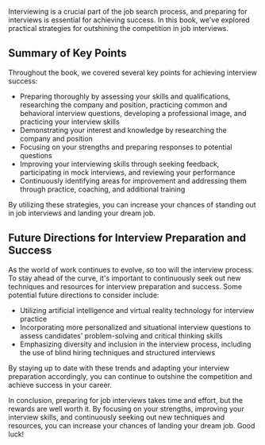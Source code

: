 
Interviewing is a crucial part of the job search process, and preparing for interviews is essential for achieving success. In this book, we've explored practical strategies for outshining the competition in job interviews.

Summary of Key Points
---------------------

Throughout the book, we covered several key points for achieving interview success:

* Preparing thoroughly by assessing your skills and qualifications, researching the company and position, practicing common and behavioral interview questions, developing a professional image, and practicing your interview skills
* Demonstrating your interest and knowledge by researching the company and position
* Focusing on your strengths and preparing responses to potential questions
* Improving your interviewing skills through seeking feedback, participating in mock interviews, and reviewing your performance
* Continuously identifying areas for improvement and addressing them through practice, coaching, and additional training

By utilizing these strategies, you can increase your chances of standing out in job interviews and landing your dream job.

Future Directions for Interview Preparation and Success
-------------------------------------------------------

As the world of work continues to evolve, so too will the interview process. To stay ahead of the curve, it's important to continuously seek out new techniques and resources for interview preparation and success. Some potential future directions to consider include:

* Utilizing artificial intelligence and virtual reality technology for interview practice
* Incorporating more personalized and situational interview questions to assess candidates' problem-solving and critical thinking skills
* Emphasizing diversity and inclusion in the interview process, including the use of blind hiring techniques and structured interviews

By staying up to date with these trends and adapting your interview preparation accordingly, you can continue to outshine the competition and achieve success in your career.

In conclusion, preparing for job interviews takes time and effort, but the rewards are well worth it. By focusing on your strengths, improving your interview skills, and continuously seeking out new techniques and resources, you can increase your chances of landing your dream job. Good luck!